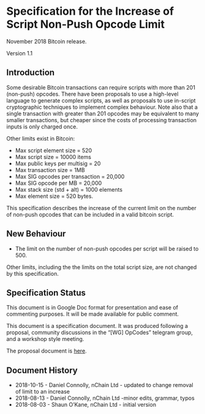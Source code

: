 # Specification for the Increase of Script Non-Push Opcode Limit
November 2018 Bitcoin release.

Version 1.1

## Introduction
Some desirable Bitcoin transactions can require scripts with more than 201 (non-push) opcodes. There have been proposals 
to use a high-level language to generate complex scripts, as well as proposals to use in-script cryptographic techniques 
to implement complex behaviour. Note also that a single transaction with greater than 201 opcodes may be equivalent to 
many smaller transactions, but cheaper since the costs of processing transaction inputs is only charged once.

Other limits exist in Bitcoin:
* Max script element size = 520
* Max script size = 10000 items
* Max public keys per multisig = 20
* Max transaction size = 1MB
* Max SIG opcodes per transaction = 20,000
* Max SIG opcode per MB = 20,000
* Max stack size (std + alt) = 1000 elements
* Max element size = 520 bytes.

This specification describes the increase of the current limit on the number of non-push opcodes that can be included in 
a valid bitcoin script.

## New Behaviour
* The limit on the number of non-push opcodes per script will be raised to 500.

Other limits, including the the limits on the total script size, are not changed by this specification.
 
## Specification Status
This document is in Google Doc format for presentation and ease of commenting purposes. It will be made available for 
public comment.
 
This document is a specification document. It was produced following a proposal, community discussions in the 
“[WG] OpCodes” telegram group, and a workshop style meeting.

The proposal document is [here](https://docs.google.com/document/d/1WpbZZH-mDm0A75Q86RsQbk39IKlB6Udz6wY4aytgqtg/edit?usp=sharing).
 
## Document History
* 2018-10-15 - Daniel Connolly, nChain Ltd - updated to change removal of limit to an increase
* 2018-08-13 - Daniel Connolly, nChain Ltd -minor edits, grammar, typos
* 2018-08-03 - Shaun O’Kane, nChain Ltd - initial version

